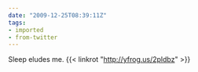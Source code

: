 ```yaml
---
date: "2009-12-25T08:39:11Z"
tags:
- imported
- from-twitter
---
```

Sleep eludes me. {{< linkrot "http://yfrog.us/2pldbz" >}}
